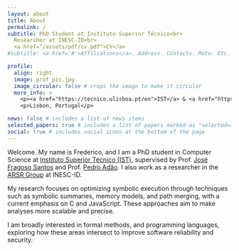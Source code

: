 ```yaml
---
layout: about
title: About
permalink: /
subtitle: PhD Student at Instituto Superior Técnico<br>
  Researcher at INESC-ID<br>
  <a href="/assets/pdf/cv.pdf">CV</a>
#subtitle: <a href='#'>Affiliations</a>. Address. Contacts. Moto. Etc.

profile:
  align: right
  image: prof_pic.jpg
  image_circular: false # crops the image to make it circular
  more_info: >
    <p><a href="https://tecnico.ulisboa.pt/en">IST</a> & <a href="https://www.inesc-id.pt">INESC-ID</a></p>
    <p>Lisbon, Portugal</p>

news: false # includes a list of news items
selected_papers: true # includes a list of papers marked as "selected={true}"
social: true # includes social icons at the bottom of the page
---
```


Welcome. My name is Frederico, and I am a PhD student in Computer Science at <a href="https://tecnico.ulisboa.pt/en">Instituto Superior Técnico (IST)</a>, supervised by Prof. <a href="https://web.ist.utl.pt/jose.fragoso">José Fragoso Santos</a> and Prof. <a href="https://www.math.tecnico.ulisboa.pt/~padao/">Pedro Adão</a>. I also work as a researcher in the <a href="https://www.inesc-id.pt/research-areas/automated-reasoning-and-software-reliability/">ARSR Group</a> at INESC-ID.

My research focuses on optimizing symbolic execution through techniques such as symbolic summaries, memory models, and path merging, with a current emphasis on C and JavaScript. These approaches aim to make analyses more scalable and precise.

I am broadly interested in formal methods, and programming languages, exploring how these areas intersect to improve software reliability and security.

<!-- In December 2021, I completed my MSc in Computer Science and Engineering at IST.
My dissertation titled <i><a href="https://fenix.tecnico.ulisboa.pt/cursos/meic-a/dissertacao/1128253548922710">Toward Tool-Independent Summaries for Symbolic Execution</a></i> laid the groundwork for my current research. -->

